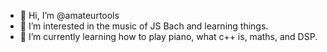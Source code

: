 - 👋 Hi, I’m @amateurtools
- 👀 I’m interested in the music of JS Bach and learning things.
- 🌱 I’m currently learning how to play piano, what c++ is, maths, and DSP.


<!---
amateurtools/amateurtools is a ✨ special ✨ repository because its `README.md` (this file) appears on your GitHub profile.
You can click the Preview link to take a look at your changes.
--->
